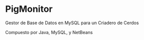 # PigMonitor

Gestor de Base de Datos en MySQL para un Criadero de Cerdos

Compuesto por Java, MySQL, y NetBeans
